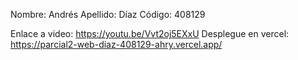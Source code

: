Nombre: Andrés
Apellido: Díaz
Código: 408129

Enlace a video: https://youtu.be/Vvt2oj5EXxU
Desplegue en vercel: https://parcial2-web-diaz-408129-ahry.vercel.app/
